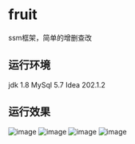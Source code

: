# fruit
ssm框架，简单的增删查改
## 运行环境
jdk 1.8
MySql 5.7
Idea 202.1.2
## 运行效果
![image](https://user-images.githubusercontent.com/92453637/158589624-6ae68121-e4ec-4062-bd05-7cd89439cf61.png)
![image](https://user-images.githubusercontent.com/92453637/158592733-9a7ac299-3a4d-45b6-b020-da15f21bd57c.png)
![image](https://user-images.githubusercontent.com/92453637/158592816-df3700e8-88da-4743-bcbe-99e43e1d2967.png)
![image](https://user-images.githubusercontent.com/92453637/158592848-45d4aabf-491b-47df-bfc0-ce61aa36c8ca.png)

